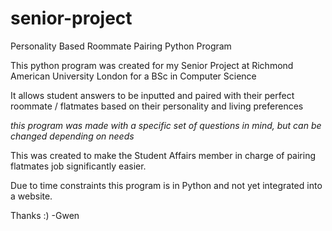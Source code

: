 # senior-project
Personality Based Roommate Pairing Python Program

This python program was created for my Senior Project at Richmond American University London for a BSc in Computer Science 

It allows student answers to be inputted and paired with their perfect roommate / flatmates based on their personality and living preferences 

*this program was made with a specific set of questions in mind, but can be changed depending on needs*

This was created to make the Student Affairs member in charge of pairing flatmates job significantly easier. 

Due to time constraints this program is in Python and not yet integrated into a website. 

Thanks :) 
          -Gwen
